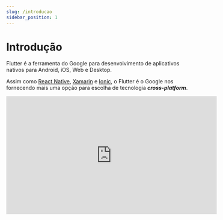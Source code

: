 ```yaml
---
slug: /introducao
sidebar_position: 1
---
```


# Introdução

Flutter é a ferramenta do Google para desenvolvimento de aplicativos nativos para Android, iOS, Web e Desktop.

Assim como [React Native](https://facebook.github.io/react-native/), [Xamarin](https://docs.microsoft.com/pt-br/xamarin/xamarin-forms/) e [Ionic](https://ionicframework.com), o Flutter é o Google nos fornecendo mais uma opção para escolha de tecnologia _**cross-platform**_.

<div class="video-container">
<iframe width="560" height="315" src="https://www.youtube.com/embed/hqxwH_scZ_0" title="YouTube video player" frameborder="0" allow="accelerometer; autoplay; clipboard-write; encrypted-media; gyroscope; picture-in-picture" allowfullscreen></iframe>
</div>

<!-- <iframe width="560" height="315" src="https://www.youtube.com/embed/Fx15Ta3Tm3Q" title="Flutter para iniciantes #0 - Apresentação" frameborder="0" allow="accelerometer; autoplay; clipboard-write; encrypted-media; gyroscope; picture-in-picture" allowfullscreen></iframe> -->